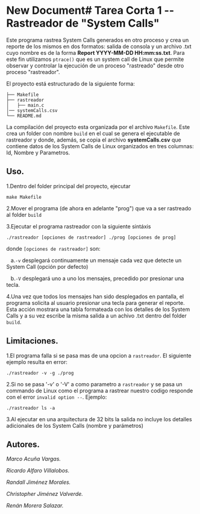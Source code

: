 # New Document# Tarea Corta 1 -- Rastreador de "System Calls"
Este programa rastrea System Calls generados en otro proceso y crea un reporte de los mismos en dos formatos: salida de consola y un archivo .txt cuyo nombre es de la forma **Report YYYY-MM-DD HH:mm:ss.txt**. Para este fin utilizamos `ptrace()` que es un system call de Linux que permite observar y controlar la ejecución de un proceso "rastreado" desde otro proceso "rastreador".

El proyecto está estructurado de la siguiente forma:
```
├── Makefile
├── rastreador
│   ├── main.c
│── systemCalls.csv
└── README.md
```
La compilación del proyecto esta organizada por el archivo `Makefile`. Este crea un folder con nombre `build` en el cual se genera el ejecutable de rastreador y donde, además, se copia el archivo **systemCalls.csv** que contiene datos de los System Calls de Linux organizados en tres columnas: Id, Nombre y Parametros.
## Uso.
1.Dentro del folder principal del proyecto, ejecutar
```
make Makefile
```
2.Mover el programa (de ahora en adelante "prog") que va a ser rastreado al folder `build`

3.Ejecutar el programa rastreador con la siguiente sintáxis


```
./rastreador [opciones de rastreador] ./prog [opciones de prog]
```
donde `[opciones de rastreador]` son:

&nbsp;&nbsp;&nbsp;a.`-v` desplegará continuamente un mensaje cada vez que detecte un System Call (opción por defecto)

&nbsp;&nbsp;&nbsp;b.`-V` desplegará uno a uno los mensajes, precedido por presionar una tecla.

4.Una vez que todos los mensajes han sido desplegados en pantalla, el programa solicita al usuario presionar una tecla para generar el reporte. Esta acción mostrara una tabla formateada con los detalles de los System Calls y a su vez escribe la misma salida a un achivo .txt dentro del folder `build`.
## Limitaciones.
1.El programa falla si se pasa mas de una opcion a `rastreador`. El siguiente ejemplo resulta en error:
```
./rastreador -v -g ./prog
```

2.Si no se pasa '-v' o '-V' a como parametro a `rastreador` y se pasa un commando de Linux como el programa a rastrear nuestro codigo responde con el error `invalid option --`. Ejemplo:

```
./rastreador ls -a
```

3.Al ejecutar en una arquitectura de 32 bits la salida no incluye los detalles adicionales de los System Calls (nombre y parámetros) 

## Autores.
*Marco Acuña Vargas.*

*Ricardo Alfaro Villalobos.*

*Randall Jiménez Morales.*

*Christopher Jiménez Valverde.*

*Renán Morera Salazar.*
